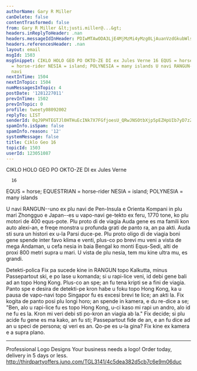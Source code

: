 ```yaml
---
authorName: Gary R Miller
canDelete: false
contentTrasformed: false
from: Gary R Miller &lt;justi.miller@...&gt;
headers.inReplyToHeader: .nan
headers.messageIdInHeader: PDIwMTAwODA3LjE4MjMzMi4yMzg0LjAuanVzdGkubWlsbGVyQGp1bm8uY29tPg==
headers.referencesHeader: .nan
layout: email
msgId: 1503
msgSnippet: CIKLO HOLO GEO PO OKTO-ZE DI ex Jules Verne 16 EQUS = horse; EQUESTRIAN
  = horse-rider NESIA = island; POLYNESIA = many islands U navi RANGUN--uno ex plu
  navi
nextInTime: 1504
nextInTopic: 1504
numMessagesInTopic: 4
postDate: '1281227011'
prevInTime: 1502
prevInTopic: 0
profile: tweety08092002
replyTo: LIST
senderId: 0qJ9PHTEGTJl0HTHuEcINk7X7FGfjoesU_QRwJNSOtbXjp5pEZHpUIb7yD7zZGlyQJ0ZlaIfQ-WYy7Mxne4fcp28hZNY1kcUT3_wjQ
spamInfo.isSpam: false
spamInfo.reason: '12'
systemMessage: false
title: Ciklo Geo 16
topicId: 1503
userId: 123051087
---
```


 CIKLO HOLO GEO PO OKTO-ZE DI
 ex Jules Verne

      16

EQUS = horse; EQUESTRIAN = horse-rider
NESIA = island; POLYNESIA = many islands

U navi RANGUN--uno ex plu navi de Pen-Insula e Orienta Kompani in
plu mari Zhongguo e Japan--es u vapo-navi ge-tekto ex feru, 1770
tone, ko plu motori de 400 equs-pote.  Plu proto di de viagia
Auda gene es ma famili kon auto alexi-an, e freqe monstra u
profunda grati de panto ra, an pa akti.  Auda sti sura un histori
ex u-la Parsi duce-pe.  Plu proto oligo di de viagia boni gene
spende inter favo klima e venti, plus-co po brevi mu veni a vista
de mega Andaman, u cefa nesia in baia Bengal ko monti Equs-Sedi,
alti de proxi 800 metri supra u mari.  U vista de plu nesia, tem
mu kine ultra mu, es grandi.

Detekti-polica Fix pa sucede kine in RANGUN topo Kalkutta, minus
Passepartout ski, e po lase u komanda; si u rapi-lice veni, id
debi gene bali ad an topo Hong Kong.  Plus-co an spe; an fu tena
kripti se a fini de viagia.  Panto spe e desira de detekti-pe
kron habe u foku topo Hong Kong, ka u pausa de vapo-navi topo
Singapor fu es excesi brevi te lice; an akti la.  Fix kogita de
panto posi plu longi horo; an spende in kamera, e du re-dice a
se; "Ben, alo u rapi-lice fu es topo Hong Kong, u-ci kaso mi rapi
un andro, alo id ne fu es la.  Kron mi veri debi sti po-kron an
viagia ab la."  Fix decide; si plu acide fu gene es ma kako, an
fu sti; Passepartout fide de an, e an fu dice ad an u speci de
persona; qi veri es an.  Qo-pe es u-la gina?  Fix kine ex kamera
e a supra plano.
____________________________________________________________
Professional Logo Designs
Your business needs a logo! Order today, delivery in 5 days or less.
http://thirdpartyoffers.juno.com/TGL3141/4c5dea382d5cb7c6e9m06duc

